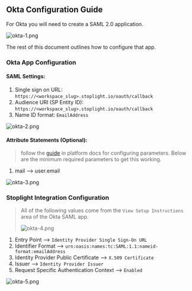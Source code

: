 ## Okta Configuration Guide

For Okta you will need to create a SAML 2.0 application.

![okta-1.png](https://stoplight.io/api/v1/projects/cHJqOjI/images/Qzzou7QTGh8)

The rest of this document outlines how to configure that app.

### Okta App Configuration

#### SAML Settings:

1. Single sign on URL: `https://<workspace_slug>.stoplight.io/oauth/callback`
2. Audience URI (SP Entity ID): `https://<workspace_slug>.stoplight.io/oauth/callback`
3. Name ID format: `EmailAddress`

![okta-2.png](https://stoplight.io/api/v1/projects/cHJqOjI/images/XsRriv240lY)

#### Attribute Statements (Optional):

<!-- theme: info -->

> follow the [guide](https://meta.stoplight.io/docs/platform/ZG9jOjQ1NTQxMg-single-sign-on#saml-assertion-requirements) in platform docs for configuring parameters. Below are the minimum required parameters to get this working.

1. mail --> user.email

![okta-3.png](https://stoplight.io/api/v1/projects/cHJqOjI/images/vILKgAP5SGo)

### Stoplight Integration Configuration

<!-- theme: info -->

> All of the following values come from the `View Setup Instructions` area of the Okta SAML app.
>
> ![okta-4.png](https://stoplight.io/api/v1/projects/cHJqOjI/images/pBhnKHVfI0k)

1. Entry Point --> `Identity Provider Single Sign-On URL`
2. Identifier Format --> `urn:oasis:names:tc:SAML:1.1:nameid-format:emailAddress`
3. Identity Provider Public Certificate --> `X.509 Certificate`
4. Issuer --> `Identity Provider Issuer`
5. Request Specific Authentication Context --> `Enabled`

![okta-5.png](https://stoplight.io/api/v1/projects/cHJqOjI/images/yGHWQcT5mCs)
